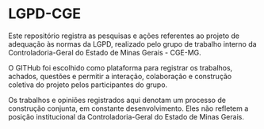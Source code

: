 # LGPD-CGE

Este repositório registra as pesquisas e ações referentes ao projeto de adequação às normas da LGPD, realizado pelo grupo de trabalho interno da Controladoria-Geral do Estado de Minas Gerais - CGE-MG.

O GITHub foi escolhido como plataforma para registrar os trabalhos, achados, questões e permitir a interação, colaboração e construção coletiva do projeto pelos participantes do grupo.

Os trabalhos e opiniões registrados aqui denotam um processo de construção conjunta, em constante desenvolvimento. Eles não refletem a posição institucional da Controladoria-Geral do Estado de Minas Gerais.
